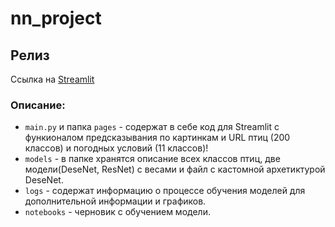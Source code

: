 # nn_project
## Релиз
Ссылка на [Streamlit](https://oldmovielover-nn-project-main-2jkem3.streamlit.app/)
### Описание: 
- `main.py` и папка `pages` - содержат в себе код для Streamlit с функионалом предсказывания по картинкам и URL птиц (200 классов) и погодных условий (11 классов)!
- `models` - в папке хранятся описание всех классов птиц, две модели(DeseNet, ResNet) с весами и файл с кастомной архетиктурой DeseNet.
- `logs` - содержат информацию о процессе обучения моделей для дополнительной информации и графиков.
- `notebooks` - черновик с обучением модели.

